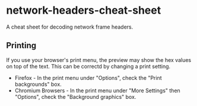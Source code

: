 # network-headers-cheat-sheet
A cheat sheet for decoding network frame headers.

## Printing
If you use your browser's print menu, the preview may show the hex values on top of the text. This can be correctd by changing a print setting.  
* Firefox - In the print menu under "Options", check the "Print backgrounds" box.
* Chromium Browsers - In the print menu under "More Settings" then "Options", check the "Background graphics" box.

